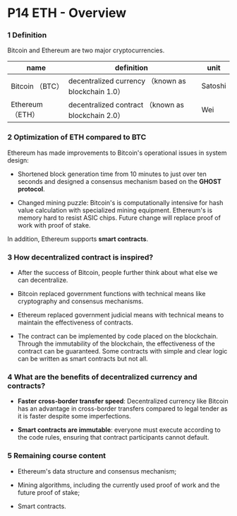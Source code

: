 # P14 ETH - Overview
### 1 Definition

Bitcoin and Ethereum are two major cryptocurrencies.

| name              | definition                                          | unit    |
| ----------------- | --------------------------------------------------- | ------- |
| Bitcoin （BTC）   | decentralized currency （known as blockchain 1.0）  | Satoshi |
| Ethereum  （ETH） | decentralized contract  （known as blockchain 2.0） | Wei     |

### 2 Optimization of ETH compared to BTC

Ethereum has made improvements to Bitcoin's operational issues in system design:

- Shortened block generation time from 10 minutes to just over ten seconds and designed a consensus mechanism based on the **GHOST protocol**.

- Changed mining puzzle: Bitcoin's is computationally intensive for hash value calculation with specialized mining equipment. Ethereum's is memory hard to resist ASIC chips. Future change will replace proof of work with proof of stake.

In addition, Ethereum supports **smart contracts**.

### 3 How decentralized contract is inspired? 

- After the success of Bitcoin, people further think about what else we can decentralize.

- Bitcoin replaced government functions with technical means like cryptography and consensus mechanisms.

- Ethereum replaced government judicial means with technical means to maintain the effectiveness of contracts.

- The contract can be implemented by code placed on the blockchain. Through the immutability of the blockchain, the effectiveness of the contract can be guaranteed. Some contracts with simple and clear logic can be written as smart contracts but not all.

### 4 What are the benefits of decentralized currency and contracts?

- **Faster cross-border transfer speed**: Decentralized currency like Bitcoin has an advantage in cross-border transfers compared to legal tender as it is faster despite some imperfections.

- **Smart contracts are immutable**: everyone must execute according to the code rules, ensuring that contract participants cannot default.

### 5 Remaining course content

- Ethereum's data structure and consensus mechanism;

- Mining algorithms, including the currently used proof of work and the future proof of stake; 

- Smart contracts.
